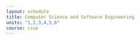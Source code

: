 ```yaml
---
layout: schedule
title: Computer Science and Software Engineering
units: "1,2,3,4,5,6"
course: csse
---
```


